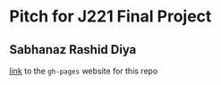 # Pitch for J221 Final Project
## Sabhanaz Rashid Diya

[link](http://srdiya.github.io/project-pitch) to the `gh-pages` website for this repo


